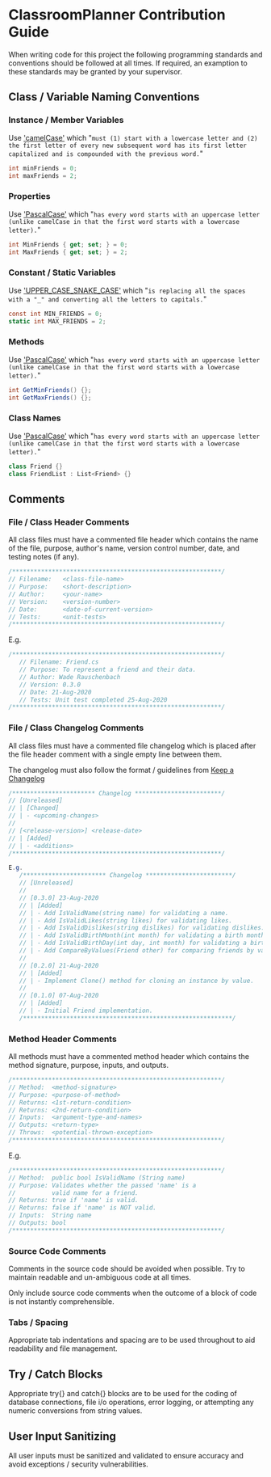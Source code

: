 # ClassroomPlanner Contribution Guide

When writing code for this project the following programming standards and
conventions should be followed at all times.
If required, an examption to these standards may be granted by your supervisor.

## Class / Variable Naming Conventions

### Instance / Member Variables

Use ['camelCase'](https://www.chaseadams.io/posts/most-common-programming-case-types/#camelcase)
which "``must (1) start with a lowercase letter and (2) the first letter of every new subsequent word has its first letter capitalized and is compounded with the previous word.``"
```csharp
int minFriends = 0;
int maxFriends = 2;
```

### Properties

Use ['PascalCase'](https://www.chaseadams.io/posts/most-common-programming-case-types/#pascalcase)
which "``has every word starts with an uppercase letter (unlike camelCase in that the first word starts with a lowercase letter).``"
```csharp
int MinFriends { get; set; } = 0;
int MaxFriends { get; set; } = 2;
```

### Constant / Static Variables

Use ['UPPER_CASE_SNAKE_CASE'](https://www.chaseadams.io/posts/most-common-programming-case-types/#upper_case_snake_case)
which "``is replacing all the spaces with a "_" and converting all the letters to capitals.``"
```csharp
const int MIN_FRIENDS = 0;
static int MAX_FRIENDS = 2;
```

### Methods

Use ['PascalCase'](https://www.chaseadams.io/posts/most-common-programming-case-types/#pascalcase)
which "``has every word starts with an uppercase letter (unlike camelCase in that the first word starts with a lowercase letter).``"
```csharp
int GetMinFriends() {};
int GetMaxFriends() {};
```

### Class Names

Use ['PascalCase'](https://www.chaseadams.io/posts/most-common-programming-case-types/#pascalcase)
which "``has every word starts with an uppercase letter (unlike camelCase in that the first word starts with a lowercase letter).``"
```csharp
class Friend {}
class FriendList : List<Friend> {}
```

## Comments

### File / Class Header Comments

All class files must have a commented file header which contains the name of
the file, purpose, author's name, version control number, date, and
testing notes (if any).
```csharp
/**********************************************************/
// Filename:   <class-file-name>
// Purpose:    <short-description>
// Author:     <your-name>
// Version:    <version-number>
// Date:       <date-of-current-version>
// Tests:      <unit-tests>
/**********************************************************/
```

E.g.
```csharp
/**********************************************************/
   // Filename: Friend.cs
   // Purpose: To represent a friend and their data.
   // Author: Wade Rauschenbach
   // Version: 0.3.0
   // Date: 21-Aug-2020
   // Tests: Unit test completed 25-Aug-2020
/**********************************************************/
```

### File / Class Changelog Comments

All class files must have a commented file changelog which is placed after
the file header comment with a single empty line between them.

The changelog must also follow the format / guidelines from [Keep a Changelog](https://keepachangelog.com/en/1.0.0/)
```csharp
/*********************** Changelog ************************/
// [Unreleased]
// | [Changed]
// | - <upcoming-changes>
// 
// [<release-version>] <release-date>
// | [Added]
// | - <additions>
/**********************************************************/
```

```csharp
E.g.
   /*********************** Changelog ************************/
   // [Unreleased]
   //
   // [0.3.0] 23-Aug-2020
   // | [Added]
   // | - Add IsValidName(string name) for validating a name.
   // | - Add IsValidLikes(string likes) for validating likes.
   // | - Add IsValidDislikes(string dislikes) for validating dislikes.
   // | - Add IsValidBirthMonth(int month) for validating a birth month.
   // | - Add IsValidBirthDay(int day, int month) for validating a birth day.
   // | - Add CompareByValues(Friend other) for comparing friends by value.
   //
   // [0.2.0] 21-Aug-2020
   // | [Added]
   // | - Implement Clone() method for cloning an instance by value.
   //
   // [0.1.0] 07-Aug-2020
   // | [Added]
   // | - Initial Friend implementation.
   /**********************************************************/
```

### Method Header Comments

All methods must have a commented method header which contains the
method signature, purpose, inputs, and outputs.
```csharp
/**********************************************************/
// Method:  <method-signature>
// Purpose: <purpose-of-method>
// Returns: <1st-return-condition>
// Returns: <2nd-return-condition>
// Inputs:  <argument-type-and-names>
// Outputs: <return-type>
// Throws:  <potential-thrown-exception>
/**********************************************************/
```

E.g.
```csharp
/**********************************************************/
// Method:  public bool IsValidName (String name)
// Purpose: Validates whether the passed 'name' is a
//          valid name for a friend.
// Returns: true if 'name' is valid.
// Returns: false if 'name' is NOT valid.
// Inputs:  String name
// Outputs: bool
/**********************************************************/
```

### Source Code Comments

Comments in the source code should be avoided when possible.
Try to maintain readable and un-ambiguous code at all times.

Only include source code comments when the outcome of a block of code is not
instantly comprehensible.

### Tabs / Spacing

Appropriate tab indentations and spacing are to be used throughout to aid
readability and file management.

## Try / Catch Blocks

Appropriate try{} and catch{} blocks are to be used for the coding of database
connections, file i/o operations, error logging, or attempting any numeric
conversions from string values.

## User Input Sanitizing

All user inputs must be sanitized and validated to ensure accuracy and avoid
exceptions / security vulnerabilities.


